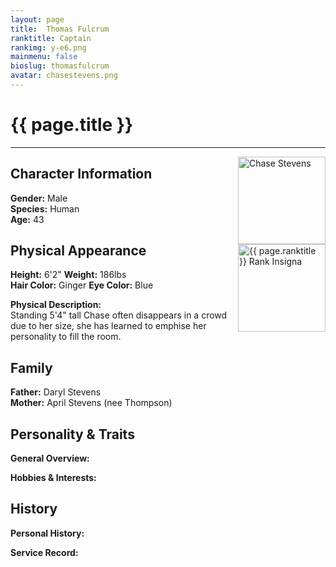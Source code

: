 ```yaml
---
layout: page
title:  Thomas Fulcrum
ranktitle: Captain
rankimg: y-e6.png
mainmenu: false
bioslug: thomasfulcrum
avatar: chasestevens.png
---
```

# {{ page.title }}

---

<div style="float:right">
<img src="//img.sigma-division.com/characters/chasestevens.png" alt="Chase Stevens" width="140" class="img-fluid" /><br />
<img src="//img.sigma-division.com/ranks/{{ page.rankimg }}" width="140" class="img-fluid" alt="{{ page.ranktitle }} Rank Insigna" />  
</div>

## Character Information
**Gender:** Male  
**Species:** Human  
**Age:** 43

## Physical Appearance
**Height:** 6'2"
**Weight:** 186lbs  
**Hair Color:** Ginger
**Eye Color:** Blue

**Physical Description:**  
Standing 5'4" tall Chase often disappears in a crowd due to her size, she has learned to emphise her personality to fill the room.
## Family
**Father:** Daryl Stevens  
**Mother:** April Stevens (nee Thompson)  
## Personality & Traits
**General Overview:**  

**Hobbies & Interests:**  

## History
**Personal History:**  

**Service Record:**  
